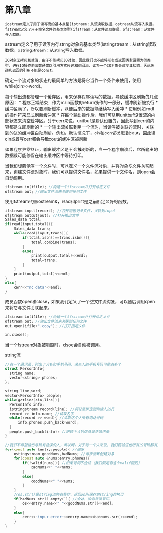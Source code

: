 # 第八章
    iostream定义了用于读写流的基本类型(istream：从流读取数据，ostream从流写入数据。
    fstream定义了用于命名文件的基本类型(ifstream：从文件读取数据，ofstream：从文件写入数据。
  sstream定义了用于读写内存string对象的基本类型(istringstream：从string读取数据，ostringstream：从string写入数据。
  
    IO对象无拷贝和赋值，由于不能拷贝IO对象，因此我们也不能将形参或返回类型设置为流类型，进行IO操作的函数通常以引用方式传递和返回流，读写一个IO对象会改变其状态，因此传递和返回的引用不能是const。
  
  确定一个流对象的状态的最简单的方法是将它当作一个条件来使用，使用while(cin>>word)。
  
  每个输出流都管理一个缓存区，用来保存程序读写的数据。导致缓冲区刷新的几点原因：
    * 程序正常结束，作为main函数的return操作的一部分，缓冲刷新被执行
    * 缓冲区满了，所以要刷新缓冲，以便后来的数据能继续写入缓冲
    * 使用例如endl的操作符来显式刷新缓冲区
    * 在每个输出操作后，我们可以用unitbuf设置流的内部状态来清空缓冲区。对于cerr来说，unitbuf是默认设置的，因此写到cerr的内容都是立即刷新的
    * 一个输出流关联到另一个流时，当读写被关联的流时，关联到的流的缓冲区自动刷新。例如，默认情况下，cin和cerr都关联到cout，因此读cin或者写cerr都会导致cout的缓冲区被刷新

  如果程序异常终止，输出缓冲区是不会被刷新的，当一个程序崩溃后，它所输出的数据很可能停留在输出缓冲区中等待打印。
  
  当我们想要读写一个文件时，可以定义一个文件流对象，并将对象与文件关联起来，创建文件流对象时，我们可以提供文件名，如果提供一个文件名，则open会自动调用。
```C++
ifstream in(ifile); //构造一个ifstream并打开给定文件
ofstream out; //输出文件流未关联到任何文件
```
  使用fstream代替iostream&，read和print是之前所定义好的函数。
```C++
ifstream input(record); //打开销售记录文件，关联到input
ofstream output(out); //打开输出文件
Sales_data total; 
if(read(input,total)){
    Sales_data trans;
    while(read(input,trans)){
        if(total.isbn()==trans.isbn()){
            total.combine(trans); 
        }
        else{
            print(output,total)<<endl; 
            total=trans; 
        }
    }
    print(output,total)<<endl;
}
else{
    cerr<<"no data"<<endl;
}
```
  成员函数open和close，如果我们定义了一个空文件流对象，可以随后调用open来将它与文件关联起来。
```C++
ifstream in(ifile); //构造一个ifstream并打开给定文件
ofstream out; //输出文件流未关联到任何文件
out.open(ifile+".copy"); //打开指定文件

in.close();
```
  当一个fstream对象被销毁时，clsoe会自动被调用。
  
  string流
```C++
//有一个通讯录，列出了人名和手机号码，某些人的手机号码可能有多个
struct PersonInfo{
  string name;
  vector<string> phones;
};  

string line,word;
vector<PersonInfo> people;
while(getline(cin,line)){
  PersonInfo info;
  istringstream record(line); //将记录绑定到刚读入的行
  record >> info.name; //读取名字
  while(record >> word){ //读取这个人所有电话号码
      info.phones.push_back(word);
  }
  people.push_back(info); //把这个人的信息装进通讯录
}

//我们不希望输出号码有错误的人，所以啊，对于每一个人来说，我们要验证他所有的号码都有效才可以输出，于是，很自然的，我们就想到先把输出内容写入到一个内存ostringstream中
for(const auto &entry:people){ //遍历
    ostingstream goodNums,badNums; //每步循环创建对象
    for(const auto &nums:entry.phones){
        if(!valid(nums)){ //如果号码不合法（我们假定有这个valid函数）
            badNums<<" "<<nums;
        }
        else{
            goodNums<<" "<<nums;
        }
    }
    //os.str()是string流特有操作，返回os所保存的string的拷贝
    if(badNums.str().empty()){ //全对，没有错误号码
        os<<entry.name<<" "<<goodNums.str()<<endl; 
    }
    else{
        cerr<<"input error"<<entry.name<<badNums.str()<<endl;
    }
}
``` 
